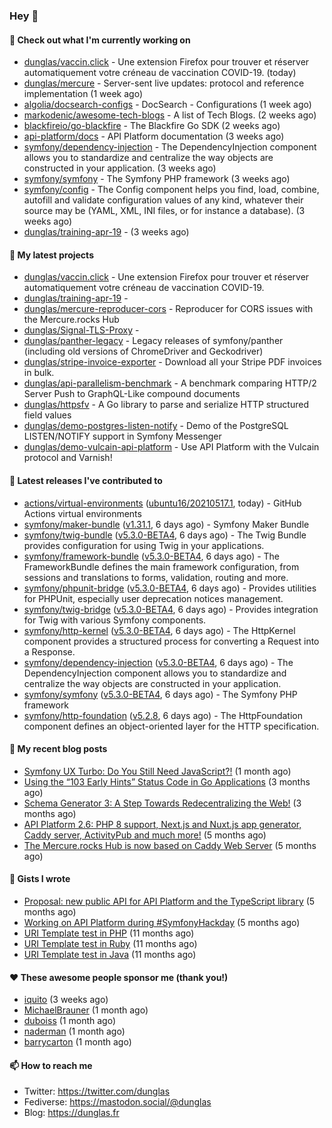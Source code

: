 ### Hey 👋

#### 👷 Check out what I'm currently working on

- [dunglas/vaccin.click](https://github.com/dunglas/vaccin.click) - Une extension Firefox pour trouver et réserver automatiquement votre créneau de vaccination COVID-19. (today)
- [dunglas/mercure](https://github.com/dunglas/mercure) - Server-sent live updates: protocol and reference implementation (1 week ago)
- [algolia/docsearch-configs](https://github.com/algolia/docsearch-configs) - DocSearch - Configurations (1 week ago)
- [markodenic/awesome-tech-blogs](https://github.com/markodenic/awesome-tech-blogs) - A list of Tech Blogs. (2 weeks ago)
- [blackfireio/go-blackfire](https://github.com/blackfireio/go-blackfire) - The Blackfire Go SDK (2 weeks ago)
- [api-platform/docs](https://github.com/api-platform/docs) - API Platform documentation (3 weeks ago)
- [symfony/dependency-injection](https://github.com/symfony/dependency-injection) - The DependencyInjection component allows you to standardize and centralize the way objects are constructed in your application. (3 weeks ago)
- [symfony/symfony](https://github.com/symfony/symfony) - The Symfony PHP framework (3 weeks ago)
- [symfony/config](https://github.com/symfony/config) - The Config component helps you find, load, combine, autofill and validate configuration values of any kind, whatever their source may be (YAML, XML, INI files, or for instance a database). (3 weeks ago)
- [dunglas/training-apr-19](https://github.com/dunglas/training-apr-19) -  (3 weeks ago)

#### 🌱 My latest projects

- [dunglas/vaccin.click](https://github.com/dunglas/vaccin.click) - Une extension Firefox pour trouver et réserver automatiquement votre créneau de vaccination COVID-19.
- [dunglas/training-apr-19](https://github.com/dunglas/training-apr-19) - 
- [dunglas/mercure-reproducer-cors](https://github.com/dunglas/mercure-reproducer-cors) - Reproducer for CORS issues with the Mercure.rocks Hub
- [dunglas/Signal-TLS-Proxy](https://github.com/dunglas/Signal-TLS-Proxy) - 
- [dunglas/panther-legacy](https://github.com/dunglas/panther-legacy) - Legacy releases of symfony/panther (including old versions of ChromeDriver and Geckodriver)
- [dunglas/stripe-invoice-exporter](https://github.com/dunglas/stripe-invoice-exporter) - Download all your Stripe PDF invoices in bulk.
- [dunglas/api-parallelism-benchmark](https://github.com/dunglas/api-parallelism-benchmark) - A benchmark comparing HTTP/2 Server Push to GraphQL-Like compound documents
- [dunglas/httpsfv](https://github.com/dunglas/httpsfv) - A Go library to parse and serialize HTTP structured field values
- [dunglas/demo-postgres-listen-notify](https://github.com/dunglas/demo-postgres-listen-notify) - Demo of the PostgreSQL LISTEN/NOTIFY support in Symfony Messenger
- [dunglas/demo-vulcain-api-platform](https://github.com/dunglas/demo-vulcain-api-platform) - Use API Platform with the Vulcain protocol and Varnish!

#### 🔭 Latest releases I've contributed to

- [actions/virtual-environments](https://github.com/actions/virtual-environments) ([ubuntu16/20210517.1](https://github.com/actions/virtual-environments/releases/tag/ubuntu16%2F20210517.1), today) - GitHub Actions virtual environments
- [symfony/maker-bundle](https://github.com/symfony/maker-bundle) ([v1.31.1](https://github.com/symfony/maker-bundle/releases/tag/v1.31.1), 6 days ago) - Symfony Maker Bundle
- [symfony/twig-bundle](https://github.com/symfony/twig-bundle) ([v5.3.0-BETA4](https://github.com/symfony/twig-bundle/releases/tag/v5.3.0-BETA4), 6 days ago) - The Twig Bundle provides configuration for using Twig in your applications.
- [symfony/framework-bundle](https://github.com/symfony/framework-bundle) ([v5.3.0-BETA4](https://github.com/symfony/framework-bundle/releases/tag/v5.3.0-BETA4), 6 days ago) - The FrameworkBundle defines the main framework configuration, from sessions and translations to forms, validation, routing and more.
- [symfony/phpunit-bridge](https://github.com/symfony/phpunit-bridge) ([v5.3.0-BETA4](https://github.com/symfony/phpunit-bridge/releases/tag/v5.3.0-BETA4), 6 days ago) - Provides utilities for PHPUnit, especially user deprecation notices management.
- [symfony/twig-bridge](https://github.com/symfony/twig-bridge) ([v5.3.0-BETA4](https://github.com/symfony/twig-bridge/releases/tag/v5.3.0-BETA4), 6 days ago) - Provides integration for Twig with various Symfony components.
- [symfony/http-kernel](https://github.com/symfony/http-kernel) ([v5.3.0-BETA4](https://github.com/symfony/http-kernel/releases/tag/v5.3.0-BETA4), 6 days ago) - The HttpKernel component provides a structured process for converting a Request into a Response.
- [symfony/dependency-injection](https://github.com/symfony/dependency-injection) ([v5.3.0-BETA4](https://github.com/symfony/dependency-injection/releases/tag/v5.3.0-BETA4), 6 days ago) - The DependencyInjection component allows you to standardize and centralize the way objects are constructed in your application.
- [symfony/symfony](https://github.com/symfony/symfony) ([v5.3.0-BETA4](https://github.com/symfony/symfony/releases/tag/v5.3.0-BETA4), 6 days ago) - The Symfony PHP framework
- [symfony/http-foundation](https://github.com/symfony/http-foundation) ([v5.2.8](https://github.com/symfony/http-foundation/releases/tag/v5.2.8), 6 days ago) - The HttpFoundation component defines an object-oriented layer for the HTTP specification.

#### 📜 My recent blog posts

- [Symfony UX Turbo: Do You Still Need JavaScript?!](http://feedproxy.google.com/~r/dunglas/~3/icLJBhKwqcY/) (1 month ago)
- [Using the “103 Early Hints” Status Code in Go Applications](http://feedproxy.google.com/~r/dunglas/~3/WDhgVmMJ2T0/) (3 months ago)
- [Schema Generator 3: A Step Towards Redecentralizing the Web!](http://feedproxy.google.com/~r/dunglas/~3/-eYprhFHaXA/) (3 months ago)
- [API Platform 2.6: PHP 8 support, Next.js and Nuxt.js app generator, Caddy server, ActivityPub and much more!](http://feedproxy.google.com/~r/dunglas/~3/X1dkcrZS-qU/) (5 months ago)
- [The Mercure.rocks Hub is now based on Caddy Web Server](http://feedproxy.google.com/~r/dunglas/~3/MjBonxZ_8uQ/) (5 months ago)

#### 📓 Gists I wrote

- [Proposal: new public API for API Platform and the TypeScript library](https://gist.github.com/4da2026f34bf7f18e1db955ef8a9b417) (5 months ago)
- [Working on API Platform during #SymfonyHackday](https://gist.github.com/3949272d40e6390cdd2850a4f312a02a) (5 months ago)
- [URI Template test in PHP](https://gist.github.com/5b10b586427cf66e78a968f82f80691a) (11 months ago)
- [URI Template test in Ruby](https://gist.github.com/ec793690f66167cb849c02284ecf748d) (11 months ago)
- [URI Template test in Java](https://gist.github.com/788b70312231d24e46d7632c634784f5) (11 months ago)

#### ❤️ These awesome people sponsor me (thank you!)

- [iquito](https://github.com/iquito) (3 weeks ago)
- [MichaelBrauner](https://github.com/MichaelBrauner) (1 month ago)
- [duboiss](https://github.com/duboiss) (1 month ago)
- [naderman](https://github.com/naderman) (1 month ago)
- [barrycarton](https://github.com/barrycarton) (1 month ago)

#### 📫 How to reach me

- Twitter: https://twitter.com/dunglas
- Fediverse: https://mastodon.social/@dunglas
- Blog: https://dunglas.fr
